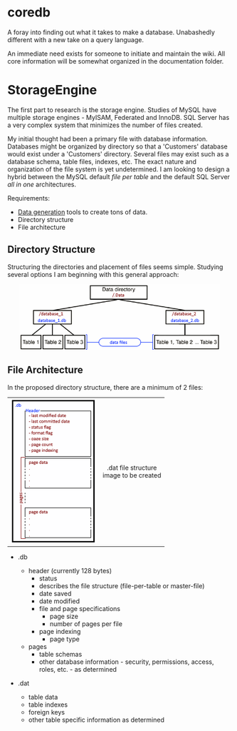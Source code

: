 # coredb
A foray into finding out what it takes to make a database. Unabashedly different with a new take on a query language.

An immediate need exists for someone to initiate and maintain the wiki. All core information will be somewhat organized in the documentation folder.


# StorageEngine
The first part to research is the storage engine. Studies of MySQL have multiple storage engines - MyISAM, Federated and InnoDB. SQL Server has a very complex system that minimizes the number of files created.

My initial thought had been a primary file with database information. Databases might be organized by directory so that a 'Customers' database would exist under a 'Customers' directory. Several files may exist 
such as a database schema, table files, indexes, etc. The exact nature and organization of the file system is yet undetermined. I am looking to design a hybrid between the MySQL default _file per table_ and the 
default SQL Server _all in one_ architectures.

Requirements:
* [Data generation] tools to create tons of data.  
* Directory structure
* File architecture

## Directory Structure  
Structuring the directories and placement of files seems simple. Studying several options I am beginning with this general approach:
<p align="center">
    <img src="https://github.com/razorware/coredb/blob/master/images/directory_structure.png"
         alt="directory structure"
         title="coreDb Directory Structure" />
</p>

## File Architecture  
In the proposed directory structure, there are a minimum of 2 files:
<p align="center">
   <table style="margin: 0px auto;">
      <tr>
         <td>
            <img src="https://github.com/razorware/coredb/blob/master/images/database_file_format.png"
                 alt=".db file structure"
                 title="Database .db File Structure" />
         </td>
         <td align="center">
            .dat file structure
            <br>
            image to be created
         </td>
      </tr>
   </table>
</p>  

* .db  
   * header (currently 128 bytes)  
      * status
      * describes the file structure (file-per-table or master-file)
      * date saved
      * date modified
      * file and page specifications
         * page size
         * number of pages per file
      * page indexing
         * page type
   * pages
      * table schemas
      * other database information - security, permissions, access, roles, etc. - as determined

* .dat
   * table data
   * table indexes
   * foreign keys
   * other table specific information as determined



[Data generation]: https://github.com/razorware/coredb/blob/master/documentation/FakeData.md